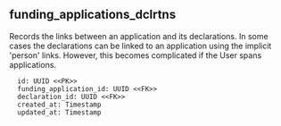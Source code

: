 ## funding_applications_dclrtns

Records the links between an application and its declarations.
In some cases the declarations can be linked to an application 
using the implicit 'person' links.  However, this becomes
complicated if the User spans applications.

```
  id: UUID <<PK>>
  funding_application_id: UUID <<FK>>
  declaration_id: UUID <<FK>>
  created_at: Timestamp
  updated_at: Timestamp
```
